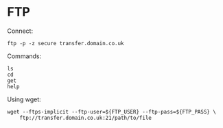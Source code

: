 # FTP
Connect:

    ftp -p -z secure transfer.domain.co.uk

Commands:

    ls
    cd
    get
    help

Using wget:

    wget --ftps-implicit --ftp-user=${FTP_USER} --ftp-pass=${FTP_PASS} \
        ftp://transfer.domain.co.uk:21/path/to/file
